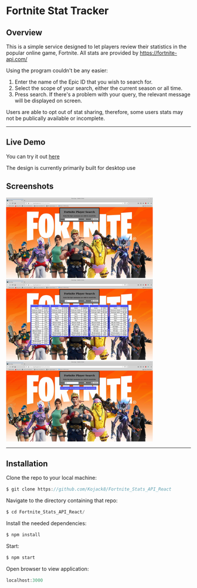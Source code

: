 # Fortnite Stat Tracker

## Overview
This is a simple service designed to let players review their statistics in the popular online game, Fortnite. 
All stats are provided by https://fortnite-api.com/

Using the program couldn't be any easier:
1. Enter the name of the Epic ID that you wish to search for.
2. Select the scope of your search, either the current season or all time.
3. Press search. If there's a problem with your query, the relevant  message will be displayed on screen.

Users are able to opt out of stat sharing, therefore, some users stats may not be publically available or incomplete.

***
## Live Demo

You can try it out [here](https://kojack8.github.io/Fortnite_Stats_API_React/)  

The design is currently primarily built for desktop use




## Screenshots 

<img src="./src/assets/static/Screenshot_001.webp" width="400">
<img src="./src/assets/static/Screenshot_002.webp" width="400">
<img src="./src/assets/static/Screenshot_003.webp" width="400">




***
## Installation 

Clone the repo to your local machine: 
```js
$ git clone https://github.com/Kojack8/Fortnite_Stats_API_React
```
Navigate to the directory containing that repo:
```js
$ cd Fortnite_Stats_API_React/
```
Install the needed dependencies:
```js
$ npm install
```
Start:
```js
$ npm start
```
Open browser to view application:
```js
localhost:3000
```